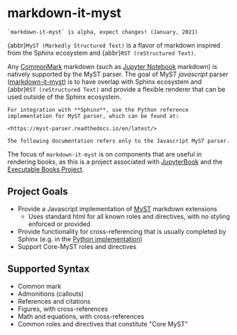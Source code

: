 # markdown-it-myst

```{danger}
`markdown-it-myst` is alpha, expect changes! (January, 2021)
```

{abbr}`MyST (Markedly Structured Text)` is a flavor of markdown inspired from the Sphinx ecosystem and {abbr}`RST (reStructured Text)`.

Any [CommonMark](https://commonmark.org/) markdown (such as [Jupyter Notebook](https://jupyter.org) markdown) is natively supported by the MyST parser. The goal of MyST *javascript* parser ([markdown-it-myst](https://github.com/executablebooks/markdown-it-myst)) is to have overlap with Sphinx ecosystem and {abbr}`RST (reStructured Text)` and provide a flexible renderer that can be used outside of the Sphinx ecosystem.

```{important}
For integration with **Sphinx**, use the Python reference implementation for MyST parser, which can be found at:

<https://myst-parser.readthedocs.io/en/latest/>

The following documentation refers only to the Javascript MyST parser.
```

The focus of `markdown-it-myst` is on components that are useful in rendering books, as this is a project associated with [JupyterBook](https://jupyterbook.org/) and the [Executable Books Project](https://executablebooks.org/).

## Project Goals
* Provide a Javascript implementation of [MyST](https://myst-parser.readthedocs.io) markdown extensions
  * Uses standard html for all known roles and directives, with no styling enforced or provided
* Provide functionality for cross-referencing that is usually completed by Sphinx (e.g. in the [Python implementation](https://github.com/executablebooks/MyST-Parser))
* Support Core-MyST roles and directives

## Supported Syntax
* Common mark
* Admonitions (callouts)
* References and citations
* Figures, with cross-references
* Math and equations, with cross-references
* Common roles and directives that constitute "Core MyST"
